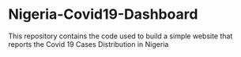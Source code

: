# Nigeria-Covid19-Dashboard
This repository contains the code used to build a simple website that reports the Covid 19 Cases Distribution in Nigeria
